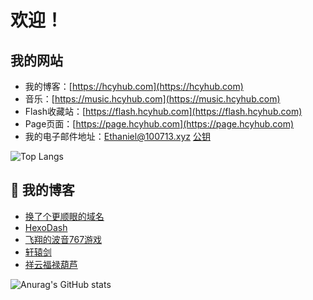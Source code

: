 # 欢迎！

## 我的网站

- 我的博客：[https://hcyhub.com](https://hcyhub.com)
- 音乐：[https://music.hcyhub.com](https://music.hcyhub.com)
- Flash收藏站：[https://flash.hcyhub.com](https://flash.hcyhub.com)
- Page页面：[https://page.hcyhub.com](https://page.hcyhub.com)
- 我的电子邮件地址：[Ethaniel@100713.xyz](mailto:Ethaniel@100713.xyz) [公钥](https://100713.xyz/.well-known/pgp-key.txt)

![Top Langs](https://github-readme-stats.vercel.app/api/top-langs/?username=2010HCY)

## 📗 我的博客
<!-- BLOG-POST-LIST:START -->
- [换了个更顺眼的域名](https://hcyhub.com/%E7%94%9F%E6%B4%BB%E9%9A%8F%E8%AE%B0/%E6%8D%A2%E4%BA%86%E4%B8%AA%E6%9B%B4%E9%A1%BA%E7%9C%BC%E7%9A%84%E5%9F%9F%E5%90%8D)
- [HexoDash](https://hcyhub.com/%E7%BC%96%E7%A8%8B/HexoDash)
- [飞翔的波音767游戏](https://hcyhub.com/%E6%B8%B8%E6%88%8F/%E9%A3%9E%E7%BF%94%E7%9A%84%E6%B3%A2%E9%9F%B3767)
- [轩辕剑](https://hcyhub.com/%E7%94%9F%E6%B4%BB%E9%9A%8F%E8%AE%B0/%E8%BD%A9%E8%BE%95%E5%89%91)
- [祥云福禄葫芦](https://hcyhub.com/%E7%94%9F%E6%B4%BB%E9%9A%8F%E8%AE%B0/%E7%A5%A5%E4%BA%91%E7%A6%8F%E7%A6%84%E8%91%AB%E8%8A%A6)
<!-- BLOG-POST-LIST:END -->

![Anurag's GitHub stats](https://github-readme-stats.vercel.app/api?username=2010HCY)
